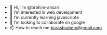 - 👋 Hi, I’m @brahim-ansari
- 👀 I’m interested in web development
- 🌱 I’m currently learning javascripte
- 💞️ I’m looking to collaborate on google
- 📫 How to reach me borasbrahem@gmail.com

<!---
brahim-ansari/brahim-ansari is a ✨ special ✨ repository because its `README.md` (this file) appears on your GitHub profile.
You can click the Preview link to take a look at your changes.
--->
